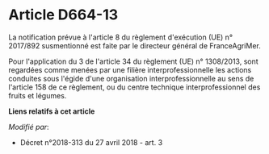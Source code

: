 # Article D664-13

La notification prévue à l'article 8 du règlement d'exécution (UE) n° 2017/892 susmentionné est faite par le directeur
général de FranceAgriMer.

Pour l'application du 3 de l'article 34 du règlement (UE) n° 1308/2013, sont regardées comme menées par une filière
interprofessionnelle les actions conduites sous l'égide d'une organisation interprofessionnelle au sens de l'article 158 de
ce règlement, ou du centre technique interprofessionnel des fruits et légumes.

**Liens relatifs à cet article**

_Modifié par_:

  - Décret n°2018-313 du 27 avril 2018 - art. 3
